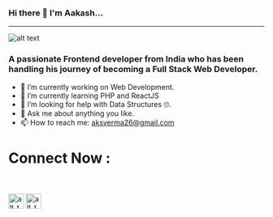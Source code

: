 ### Hi there 👋 I'm Aakash...
<hr></hr>

![alt text](https://images.unsplash.com/photo-1614624532983-4ce03382d63d?ixlib=rb-1.2.1&ixid=MnwxMjA3fDB8MHxzZWFyY2h8MXx8ZGVzayUyMHNldHVwfGVufDB8fDB8fA%3D%3D&w=1000&q=80)

### A passionate Frontend developer from India who has been handling his journey of becoming a Full Stack Web Developer.

- 🔭 I’m currently working on Web Development.
- 🌱 I’m currently learning PHP and ReactJS
- 🤔 I’m looking for help with Data Structures 🙄.
- 💬 Ask me about anything you like.
- 📫 How to reach me: aksverma26@gmail.com <br>
# Connect Now : <br> <br>
[<img alt="alt_text" width="30px" src="https://upload.wikimedia.org/wikipedia/commons/thumb/c/ca/LinkedIn_logo_initials.png/800px-LinkedIn_logo_initials.png" />](https://www.linkedin.com/in/aakash26)   [<img alt="alt_text" width="30px" src="https://www.pngkey.com/png/full/2-27646_twitter-logo-png-transparent-background-logo-twitter-png.png" />](https://twitter.com/skyTweet26)
<!-- - 👯 I’m looking to collaborate on ... -->
<!-- - 😄 Pronouns: He/His -->
<!-- - ⚡ Fun fact: ... -->


